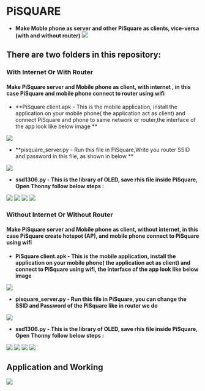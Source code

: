 # PiSQUARE

* **Make Moble phone as server and other PiSquare as clients, vice-versa (with and without  router)**
    <img src = "https://github.com/sbcshop/PiSquare/blob/main/images/gif3.gif" />
    
## There are two folders in this repository:

### With Internet Or With Router
#### Make PiSquare server and Mobile phone as client, with internet , in this case PiSquare and mobile phone connect to router using wifi 
  * **PiSquare client.apk - This is the mobile application, install the application on your mobile phone( the application act as client) and connect PiSquare and phone        to same network or router,the interface of the app look like below image **
  <img src = "https://github.com/sbcshop/PiSquare/blob/main/images/app.jpg" />

  * **pisquare_server.py - Run this file in PiSquare,Write you router SSID and password in this file, as shown in below **
   <img src = "https://github.com/sbcshop/PiSquare/blob/main/images/img6.JPG" />

  * **ssd1306.py - This is the library of OLED, save rhis file inside PiSquare, Open Thonny follow below steps :**
   <img src = "https://github.com/sbcshop/PiSquare/blob/main/images/img7.png" />
   <img src = "https://github.com/sbcshop/PiSquare/blob/main/images/img10.png" />
   <img src = "https://github.com/sbcshop/PiSquare/blob/main/images/img9.png" />
   <img src = "https://github.com/sbcshop/PiSquare/blob/main/images/img8.png" />


### Without Internet Or Without Router
#### Make PiSquare server and Mobile phone as client, without internet, in this case PiSquare create hotspot (AP), and mobile phone connect to PiSquare using wifi 
   * **PiSquare client.apk - This is the mobile application, install the application on your mobile phone( the application act as client) and connect to PiSquare using          wifi, the interface of the app look like below image**
   <img src = "https://github.com/sbcshop/PiSquare/blob/main/images/app.jpg" />

   * **pisquare_server.py - Run this file in PiSquare, you can change the SSID and Password of the PiSquare like in router we do**
   <img src = "https://github.com/sbcshop/PiSquare/blob/main/images/img5.JPG" />

   * **ssd1306.py - This is the library of OLED, save rhis file inside PiSquare, Open Thonny follow below steps :**
   <img src = "https://github.com/sbcshop/PiSquare/blob/main/images/img7.png" />
   <img src = "https://github.com/sbcshop/PiSquare/blob/main/images/img10.png" />
   <img src = "https://github.com/sbcshop/PiSquare/blob/main/images/img9.png" />
   <img src = "https://github.com/sbcshop/PiSquare/blob/main/images/img8.png" />

## Application and Working

<img src = "https://github.com/sbcshop/PiSquare/blob/main/images/img11.png" />
